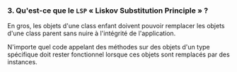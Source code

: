 ### 3. Qu'est-ce que le `LSP` « Liskov Substitution Principle » ?

En gros, les objets d'une class enfant doivent pouvoir remplacer les objets d'une class parent sans nuire à l'intégrité de l'application.

N'importe quel code appelant des méthodes sur des objets d'un type spécifique doit rester fonctionnel lorsque ces objets sont remplacés par des instances.
